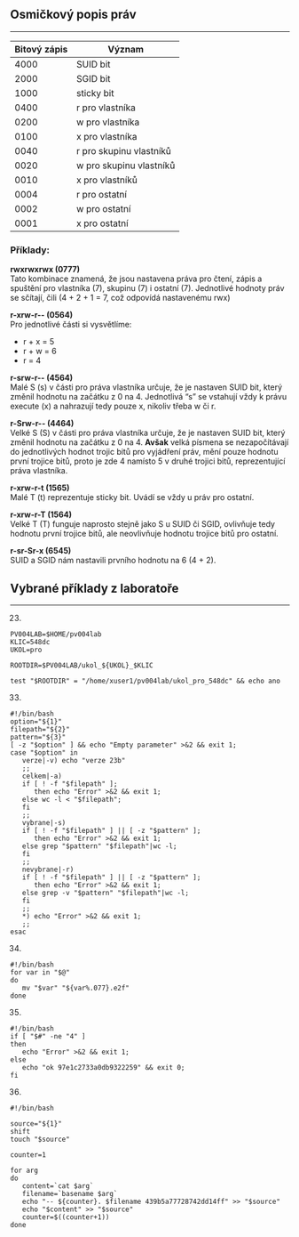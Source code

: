 ## Osmičkový popis práv
-----------

| Bitový zápis | Význam |
| ----- | ------ |
| 4000 | SUID bit |
| 2000 | SGID bit |
| 1000 | sticky bit |
| 0400 | r pro vlastníka |
| 0200 | w pro vlastníka |
| 0100 | x pro vlastníka |
| 0040 | r pro skupinu vlastníků |
| 0020 | w pro skupinu vlastníků |
| 0010 | x pro vlastníků |
| 0004 | r pro ostatní |
| 0002 | w pro ostatní |
| 0001 | x pro ostatní |

### Příklady:

**rwxrwxrwx	(0777)**<br/>
Tato kombinace znamená, že jsou nastavena práva pro čtení, zápis a spuštění pro vlastníka (7), skupinu (7) i ostatní (7). Jednotlivé hodnoty práv se sčítají, čili (4 + 2 + 1 = 7, což odpovídá nastavenému rwx)

**r-xrw-r--	(0564)**<br/>
Pro jednotlivé části si vysvětlíme:
- r + x = 5
- r + w = 6
- r = 4

**r-srw-r-- (4564)**<br/>
Malé S (s) v části pro práva vlastníka určuje, že je nastaven SUID bit, který změnil hodnotu na začátku z 0 na 4. Jednotlivá “s” se vstahují vždy k právu execute (x) a nahrazují tedy pouze x, nikoliv třeba w či r.

**r-Srw-r--	(4464)**<br/>
Velké S (S) v části pro práva vlastníka určuje, že je nastaven SUID bit, který změnil hodnotu na začátku z 0 na 4. **Avšak** velká písmena se nezapočítávají do jednotlivých hodnot trojic bitů pro vyjádření práv, mění pouze hodnotu první trojice bitů, proto je zde 4 namísto 5 v druhé trojici bitů, reprezentující práva vlastníka.

**r-xrw-r-t	(1565)**<br/>
Malé T (t) reprezentuje sticky bit. Uvádí se vždy u práv pro ostatní.

**r-xrw-r-T (1564)**<br/>
Velké T (T) funguje naprosto stejně jako S u SUID či SGID, ovlivňuje tedy hodnotu první trojice bitů, ale neovlivňuje hodnotu trojice bitů pro ostatní.

**r-sr-Sr-x (6545)**<br/>
SUID a SGID nám nastavili prvního hodnotu na 6 (4 + 2).


## Vybrané příklady z laboratoře
-----------
23)
```
PV004LAB=$HOME/pv004lab
KLIC=548dc
UKOL=pro

ROOTDIR=$PV004LAB/ukol_${UKOL}_$KLIC

test "$ROOTDIR" = "/home/xuser1/pv004lab/ukol_pro_548dc" && echo ano

```

33)

```shell
#!/bin/bash
option="${1}"
filepath="${2}"
pattern="${3}"
[ -z "$option" ] && echo "Empty parameter" >&2 && exit 1;
case "$option" in
   verze|-v) echo "verze 23b"
   ;;
   celkem|-a)
   if [ ! -f "$filepath" ];
      then echo "Error" >&2 && exit 1;
   else wc -l < "$filepath";
   fi
   ;;
   vybrane|-s)
   if [ ! -f "$filepath" ] || [ -z "$pattern" ];
      then echo "Error" >&2 && exit 1;
   else grep "$pattern" "$filepath"|wc -l;
   fi
   ;;
   nevybrane|-r)
   if [ ! -f "$filepath" ] || [ -z "$pattern" ];
      then echo "Error" >&2 && exit 1;
   else grep -v "$pattern" "$filepath"|wc -l;
   fi
   ;;
   *) echo "Error" >&2 && exit 1;
   ;;
esac
```

34)

```shell
#!/bin/bash
for var in "$@"
do
   mv "$var" "${var%.077}.e2f"
done
```

35)

```
#!/bin/bash
if [ "$#" -ne "4" ]
then
   echo "Error" >&2 && exit 1;
else
   echo "ok 97e1c2733a0db9322259" && exit 0;
fi
```

36)
```
#!/bin/bash

source="${1}"
shift
touch "$source"

counter=1

for arg
do
   content=`cat $arg`
   filename=`basename $arg`
   echo "-- ${counter}. $filename 439b5a77728742dd14ff" >> "$source"
   echo "$content" >> "$source"
   counter=$((counter+1))
done
```
